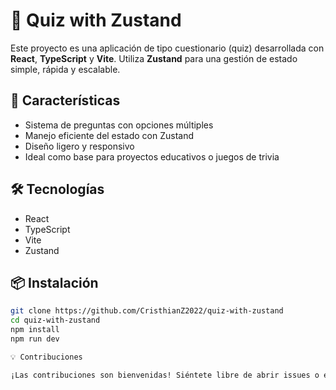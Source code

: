 # 🧠 Quiz with Zustand

Este proyecto es una aplicación de tipo cuestionario (quiz) desarrollada con **React**, **TypeScript** y **Vite**. Utiliza **Zustand** para una gestión de estado simple, rápida y escalable.

## 🚀 Características

- Sistema de preguntas con opciones múltiples
- Manejo eficiente del estado con Zustand
- Diseño ligero y responsivo
- Ideal como base para proyectos educativos o juegos de trivia

## 🛠️ Tecnologías

- React
- TypeScript
- Vite
- Zustand

## 📦 Instalación

```bash
git clone https://github.com/CristhianZ2022/quiz-with-zustand
cd quiz-with-zustand
npm install
npm run dev

💡 Contribuciones

¡Las contribuciones son bienvenidas! Siéntete libre de abrir issues o enviar pull requests.